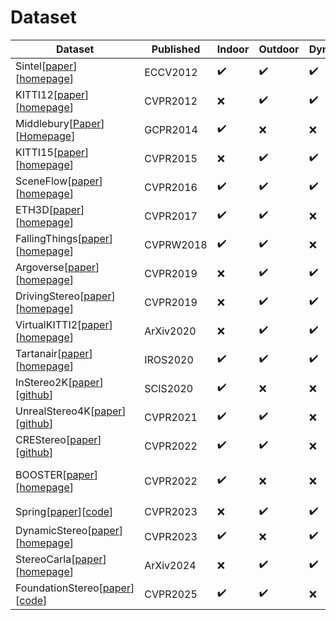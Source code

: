 # Dataset

| Dataset                                                                                                                                                                                                                                     | Published | Indoor | Outdoor | Dynamic | Video  | Dense  | Accuracy | Diversity | Annotation |
|---------------------------------------------------------------------------------------------------------------------------------------------------------------------------------------------------------------------------------------------|-----------|--------|---------|---------|--------|--------|----------|-----------|------------|
| Sintel[[paper](https://files.is.tue.mpg.de/black/papers/ButlerECCV2012.pdf)][[homepage](http://sintel.is.tue.mpg.de/)]                                                                                                                      | ECCV2012  | ✔️      | ✔️       | ✔️       | ✔️      | ✔️      | High     | Medium    | Synthetic  |
| KITTI12[[paper](https://www.cvlibs.net/publications/Geiger2012CVPR.pdf)][[homepage](https://www.cvlibs.net/datasets/kitti/index.php)]                                                                                                       | CVPR2012  | ❌      | ✔️       | ✔️       | ✔️      | ❌      | Medium   | Low       | LiDAR      |
| Middlebury[[Paper](https://link.springer.com/chapter/10.1007/978-3-319-11752-2_3)][[Homepage](https://vision.middlebury.edu/stereo/data/)]                                                                                                  | GCPR2014  | ✔️      | ❌       | ❌       | ❌      | ❌      | High   | Low       | LiDAR      |
| KITTI15[[paper](https://www.cvlibs.net/publications/Menze2015CVPR.pdf)][[homepage](https://www.cvlibs.net/datasets/kitti/index.php)]                                                                                                        | CVPR2015  | ❌      | ✔️       | ✔️       | ✔️      | ❌      | Medium   | Low       | LiDAR      |
| SceneFlow[[paper](https://arxiv.org/abs/1512.02134)][[homepage](https://lmb.informatik.uni-freiburg.de/resources/datasets/SceneFlowDatasets.en.html)]                                                                                       | CVPR2016  | ✔️      | ✔️       | ✔️       | ✔️      | ✔️      | High     | High      | Synthetic  |
| ETH3D[[paper](https://ieeexplore.ieee.org/document/8099755)][[homepage](http://www.eth3d.net)]                                                                                                                                              | CVPR2017  | ✔️      | ✔️       | ❌       | ✔️      | ❌      | High     | Low       | LiDAR      |
| FallingThings[[paper](https://arxiv.org/abs/1804.06534)][[homepage](https://research.nvidia.com/publication/2018-06_falling-things-synthetic-dataset-3d-object-detection-and-pose-estimation)]                                              | CVPRW2018 | ✔️      | ✔️       | ❌       | ❌      | ✔️      | High     | Low       | Synthetic  |
| Argoverse[[paper](https://arxiv.org/abs/1911.02620)][[homepage](https://www.argoverse.org/)]                                                                                                                                                | CVPR2019  | ❌      | ✔️       | ✔️       | ✔️      | ❌      | Low      | Low       | LiDAR      |
| DrivingStereo[[paper](http://openaccess.thecvf.com/content_CVPR_2019/papers/Yang_DrivingStereo_A_Large-Scale_Dataset_for_Stereo_Matching_in_Autonomous_Driving_CVPR_2019_paper.pdf)][[homepage](https://drivingstereo-dataset.github.io)]   | CVPR2019  | ❌      | ✔️       | ✔️       | ✔️      | ❌      | Low      | High      | LiDAR      |
| VirtualKITTI2[[paper](https://arxiv.org/abs/2001.10773)][[homepage](https://europe.naverlabs.com/Research/Computer-Vision/Proxy-Virtual-Worlds)]                                                                                            | ArXiv2020 | ❌      | ✔️       | ✔️       | ✔️      | ✔️      | High     | Mid       | Synthetic  |
| Tartanair[[paper](https://arxiv.org/abs/2003.14338)][[homepage](https://theairlab.org/tartanair-dataset/)]                                                                                                                                  | IROS2020  | ✔️      | ✔️       | ✔️       | ✔️      | ✔️      | High     | High      | Synthetic  |
| InStereo2K[[paper](https://link.springer.com/article/10.1007/s11432-019-2803-x)][[github](https://github.com/YuhuaXu/StereoDataset)]                                                                                                        | SCIS2020  | ✔️      | ❌       | ❌       | ❌      | ❌      | Low      | Low       | LiDAR      |
| UnrealStereo4K[[paper](https://www.cvlibs.net/publications/Tosi2021CVPR.pdf)][[github](https://github.com/fabiotosi92/SMD-Nets)]                                                                                                            | CVPR2021  | ✔️      | ✔️       | ❌       | ❌      | ✔️      | High     | High      | Synthetic  |
| CREStereo[[paper](https://openaccess.thecvf.com/content/CVPR2022/papers/Li_Practical_Stereo_Matching_via_Cascaded_Recurrent_Network_With_Adaptive_Correlation_CVPR_2022_paper.pdf)][[github](https://github.com/megvii-research/CREStereo)] | CVPR2022  | ✔️      | ✔️       | ❌       | ❌      | ✔️      | High     | High      | Synthetic  |
| BOOSTER[[paper](https://arxiv.org/pdf/2206.04671)][[homepage](https://cvlab-unibo.github.io/booster-web/)]                                                                      | CVPR2022  | ✔️      | ❌       | ❌       | ❌      | ❌      | High     | Low       | Pre-trained model |
| Spring[[paper](https://arxiv.org/pdf/2303.01943.pdf)][[code](https://github.com/cv-stuttgart/springwebsite)]                                                                                                                                | CVPR2023  | ❌      | ✔️       | ✔️       | ✔️      | ✔️      | High     | Low       | Synthetic  |
| DynamicStereo[[paper](https://research.facebook.com/publications/dynamicstereo-consistent-dynamic-depth-from-stereo-videos/)][[homepage](https://dynamic-stereo.github.io/)]                                                                | CVPR2023  | ✔️      | ❌       | ✔️       | ✔️      | ✔️      | High     | Low       | Synthetic  |
| StereoCarla[[paper](https://arxiv.org/abs/2411.14053)][[homepage](https://xiandaguo.net/StereoCarla/)]                                                                                                                                   | ArXiv2024 | ❌      | ✔️       | ✔️       | ✔️      | ✔️      | High     | High      | Synthetic  |
| FoundationStereo[[paper](https://arxiv.org/abs/2501.09898)][[code](https://github.com/NVlabs/FoundationStereo)]                                                                                                                                   | CVPR2025 | ✔️      | ✔️       | ❌       | ❌      | ✔️      | High     | High      | Synthetic  |
